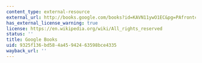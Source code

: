 ```yaml
---
content_type: external-resource
external_url: http://books.google.com/books?id=KAVN11ywO1EC&pg=PAfrontcover
has_external_license_warning: true
license: https://en.wikipedia.org/wiki/All_rights_reserved
status: ''
title: Google Books
uid: 9325f136-bd58-4a45-9424-63598bce4335
wayback_url: ''
---
```

